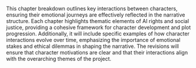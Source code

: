 This chapter breakdown outlines key interactions between characters, ensuring their emotional journeys are effectively reflected in the narrative structure. Each chapter highlights thematic elements of AI rights and social justice, providing a cohesive framework for character development and plot progression. Additionally, it will include specific examples of how character interactions evolve over time, emphasizing the importance of emotional stakes and ethical dilemmas in shaping the narrative. The revisions will ensure that character motivations are clear and that their interactions align with the overarching themes of the project.
